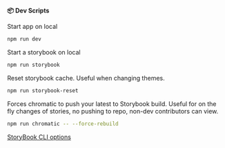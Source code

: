 <summary><strong>📦 Dev Scripts</strong></summary>

Start app on local

```bash
npm run dev
```

Start a storybook on local

```bash
npm run storybook
```

Reset storybook cache. Useful when changing themes.

```bash
npm run storybook-reset
```

Forces chromatic to push your latest to Storybook build. Useful for on the fly changes of stories, no pushing to repo, non-dev contributors can view.

```bash
npm run chromatic -- --force-rebuild
```

[StoryBook CLI options](https://storybook.js.org/docs/api/cli-options)
